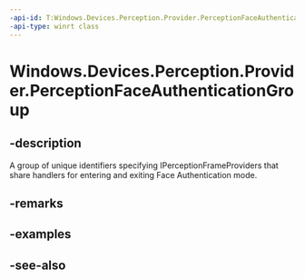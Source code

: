 ```yaml
---
-api-id: T:Windows.Devices.Perception.Provider.PerceptionFaceAuthenticationGroup
-api-type: winrt class
---
```


<!-- Class syntax.
public class PerceptionFaceAuthenticationGroup : Windows.Devices.Perception.Provider.IPerceptionFaceAuthenticationGroup
-->

# Windows.Devices.Perception.Provider.PerceptionFaceAuthenticationGroup

## -description
A group of unique identifiers specifying IPerceptionFrameProviders that share handlers for entering and exiting Face Authentication mode.

## -remarks

## -examples

## -see-also
